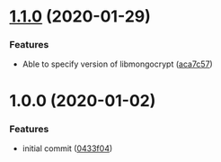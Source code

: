 # [1.1.0](https://github.com/mongodb-ansible-roles/ansible-role-libmongocrypt/compare/v1.0.0...v1.1.0) (2020-01-29)


### Features

* Able to specify version of libmongocrypt ([aca7c57](https://github.com/mongodb-ansible-roles/ansible-role-libmongocrypt/commit/aca7c57ba59897c357e9617d066ab36f202f395a))

# 1.0.0 (2020-01-02)


### Features

* initial commit ([0433f04](https://github.com/mongodb-ansible-roles/ansible-role-libmongocrypt/commit/0433f04688be1c9ef2d8178fd38d14afa8a64d9e))
